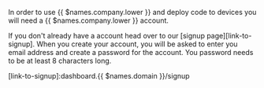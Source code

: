 In order to use {{ $names.company.lower }} and deploy code to devices you will need a {{ $names.company.lower }} account.

If you don't already have a account head over to our [signup page][link-to-signup]. When you create your account, you will be asked to enter you email address and create a password for the account. You password needs to be at least 8 characters long.

[link-to-signup]:dashboard.{{ $names.domain }}/signup

